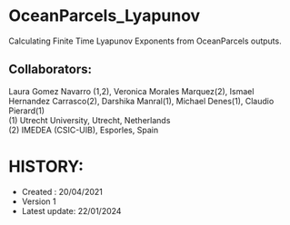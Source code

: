 # OceanParcels_Lyapunov
Calculating Finite Time Lyapunov Exponents from OceanParcels outputs.

## Collaborators:

Laura Gomez Navarro (1,2), Veronica Morales Marquez(2), Ismael Hernandez Carrasco(2), Darshika Manral(1), Michael Denes(1), Claudio Pierard(1)
<br>
(1) Utrecht University, Utrecht, Netherlands
<br>
(2) IMEDEA (CSIC-UIB), Esporles, Spain

# HISTORY:
- Created : 20/04/2021
- Version 1
- Latest update: 22/01/2024
